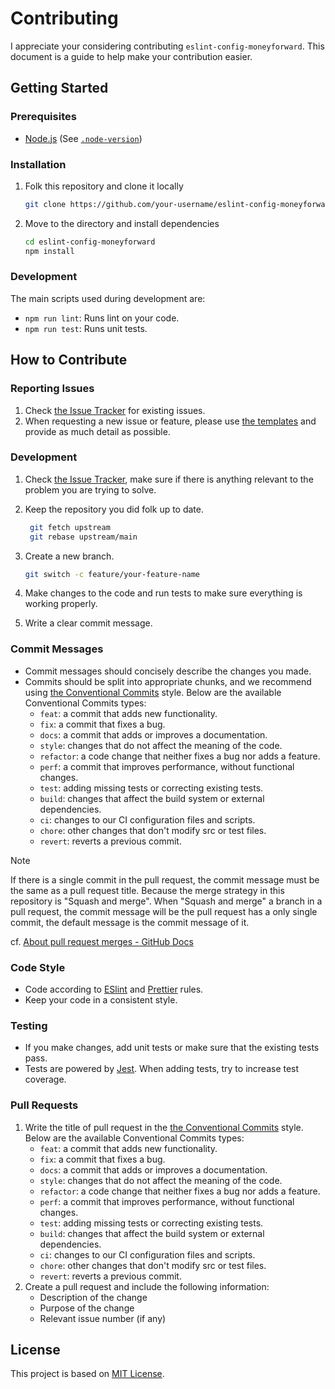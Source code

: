 # Contributing

I appreciate your considering contributing `eslint-config-moneyforward`. This document is a guide to help make your contribution easier.

## Getting Started

### Prerequisites

- [Node.js](https://nodejs.org) (See [`.node-version`](/.node-version))

### Installation

1. Folk this repository and clone it locally

   ```bash
   git clone https://github.com/your-username/eslint-config-moneyforward.git
   ```

2. Move to the directory and install dependencies

   ```bash
   cd eslint-config-moneyforward
   npm install
   ```

### Development

The main scripts used during development are:

- `npm run lint`: Runs lint on your code.
- `npm run test`: Runs unit tests.

## How to Contribute

### Reporting Issues

1. Check [the Issue Tracker](https://github.com/moneyforward/eslint-config-moneyforward/issues) for existing issues.
2. When requesting a new issue or feature, please use [the templates](https://github.com/moneyforward/eslint-config-moneyforward/issues/new/choose) and provide as much detail as possible.

### Development

1. Check [the Issue Tracker](https://github.com/moneyforward/eslint-config-moneyforward/issues), make sure if there is anything relevant to the problem you are trying to solve.
2. Keep the repository you did folk up to date.

   ```bash
    git fetch upstream
    git rebase upstream/main
   ```

3. Create a new branch.

   ```bash
   git switch -c feature/your-feature-name
   ```

4. Make changes to the code and run tests to make sure everything is working properly.
5. Write a clear commit message.

### Commit Messages

- Commit messages should concisely describe the changes you made.
- Commits should be split into appropriate chunks, and we recommend using [the Conventional Commits](https://www.conventionalcommits.org/) style. Below are the available Conventional Commits types:
  - `feat`: a commit that adds new functionality.
  - `fix`: a commit that fixes a bug.
  - `docs`: a commit that adds or improves a documentation.
  - `style`: changes that do not affect the meaning of the code.
  - `refactor`: a code change that neither fixes a bug nor adds a feature.
  - `perf`: a commit that improves performance, without functional changes.
  - `test`: adding missing tests or correcting existing tests.
  - `build`: changes that affect the build system or external dependencies.
  - `ci`: changes to our CI configuration files and scripts.
  - `chore`: other changes that don't modify src or test files.
  - `revert`: reverts a previous commit.

> [!NOTE]
> If there is a single commit in the pull request, the commit message must be the same as a pull request title. Because the merge strategy in this repository is "Squash and merge". When "Squash and merge" a branch in a pull request, the commit message will be the pull request has a only single commit, the default message is the commit message of it.
>
> cf. [About pull request merges - GitHub Docs](https://docs.github.com/en/pull-requests/collaborating-with-pull-requests/incorporating-changes-from-a-pull-request/about-pull-request-merges#merge-message-for-a-squash-merge)

### Code Style

- Code according to [ESlint](/.eslintrc.js) and [Prettier](/.prettierrc.js) rules.
- Keep your code in a consistent style.

### Testing

- If you make changes, add unit tests or make sure that the existing tests pass.
- Tests are powered by [Jest](https://jestjs.io/). When adding tests, try to increase test coverage.

### Pull Requests

1. Write the title of pull request in the [the Conventional Commits](https://www.conventionalcommits.org/) style. Below are the available Conventional Commits types:
   - `feat`: a commit that adds new functionality.
   - `fix`: a commit that fixes a bug.
   - `docs`: a commit that adds or improves a documentation.
   - `style`: changes that do not affect the meaning of the code.
   - `refactor`: a code change that neither fixes a bug nor adds a feature.
   - `perf`: a commit that improves performance, without functional changes.
   - `test`: adding missing tests or correcting existing tests.
   - `build`: changes that affect the build system or external dependencies.
   - `ci`: changes to our CI configuration files and scripts.
   - `chore`: other changes that don't modify src or test files.
   - `revert`: reverts a previous commit.
2. Create a pull request and include the following information:
   - Description of the change
   - Purpose of the change
   - Relevant issue number (if any)

## License

This project is based on [MIT License](/LICENSE).
